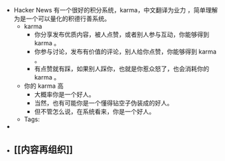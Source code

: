 - Hacker News 有一个很好的积分系统，karma，中文翻译为业力 ，简单理解为是一个可以量化的积德行善系统。
	- karma
		- 你分享发布优质内容，被人点赞，或者别人参与互动，你能够得到 karma 。
		- 你参与讨论，发布有价值的评论，别人给你点赞，你能够得到 karma 。
		- 有点赞就有踩，如果别人踩你，也就是你惹众怒了，也会消耗你的 karma 。
	- 你的 karma 高
		- 大概率你是一个好人。
		- 当然，也有可能你是一个懂得钻空子伪装成的好人。
		- 但不管怎么说，在系统看来，你是一个好人。
	- Tags:
-
- [[内容再组织]]
	-